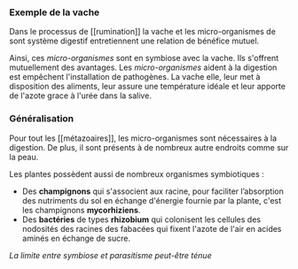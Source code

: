 ### Exemple de la vache

Dans le processus de [[rumination]] la vache et les micro-organismes de sont système digestif entretiennent une relation de bénéfice mutuel.

Ainsi, ces *micro-organismes* sont en symbiose avec la vache. Ils s'offrent mutuellement des avantages. Les *micro-organismes* aident à la digestion est empêchent l'installation de pathogènes. La vache elle, leur met à disposition des aliments, leur assure une température idéale et leur apporte de l'azote grace à l'urée dans la salive.

### Généralisation

Pour tout les [[métazoaires]], les micro-organismes sont nécessaires à la digestion. De plus, il sont présents à de nombreux autre endroits comme sur la peau.

Les plantes possèdent aussi de nombreux organismes symbiotiques : 
 - Des **champignons** qui s'associent aux racine, pour faciliter l’absorption des nutriments du sol en échange d'énergie fournie par la plante, c'est les champignons **mycorhiziens**.
 - Des **bactéries** de types **rhizobium** qui colonisent les cellules des nodosités des racines des fabacées qui fixent l'azote de l'air en acides aminés en échange de sucre.

*La limite entre symbiose et parasitisme peut-être ténue*

